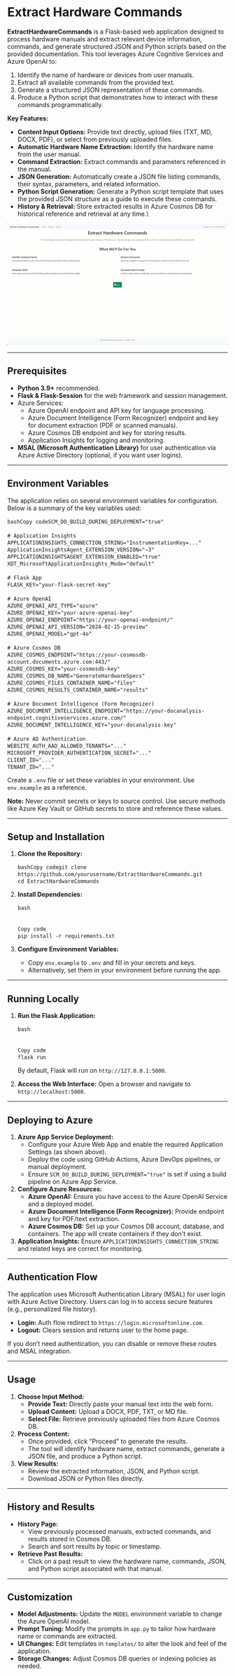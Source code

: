 # Extract Hardware Commands

**ExtractHardwareCommands** is a Flask-based web application designed to process hardware manuals and extract relevant device information, commands, and generate structured JSON and Python scripts based on the provided documentation. This tool leverages Azure Cognitive Services and Azure OpenAI to:

1. Identify the name of hardware or devices from user manuals.
2. Extract all available commands from the provided text.
3. Generate a structured JSON representation of these commands.
4. Produce a Python script that demonstrates how to interact with these commands programmatically.

**Key Features:**

- **Content Input Options:** Provide text directly, upload files (TXT, MD, DOCX, PDF), or select from previously uploaded files.
- **Automatic Hardware Name Extraction:** Identify the hardware name from the user manual.
- **Command Extraction:** Extract commands and parameters referenced in the manual.
- **JSON Generation:** Automatically create a JSON file listing commands, their syntax, parameters, and related information.
- **Python Script Generation:** Generate a Python script template that uses the provided JSON structure as a guide to execute these commands.
- **History & Retrieval:** Store extracted results in Azure Cosmos DB for historical reference and retrieval at any time.\

![demo](./images/demo.gif)

------

## Prerequisites

- **Python 3.9+** recommended.
- **Flask & Flask-Session** for the web framework and session management.
- Azure Services:
  - Azure OpenAI endpoint and API key for language processing.
  - Azure Document Intelligence (Form Recognizer) endpoint and key for document extraction (PDF or scanned manuals).
  - Azure Cosmos DB endpoint and key for storing results.
  - Application Insights for logging and monitoring.
- **MSAL (Microsoft Authentication Library)** for user authentication via Azure Active Directory (optional, if you want user logins).

------

## Environment Variables

The application relies on several environment variables for configuration. Below is a summary of the key variables used:

```
bashCopy codeSCM_DO_BUILD_DURING_DEPLOYMENT="true"

# Application Insights
APPLICATIONINSIGHTS_CONNECTION_STRING="InstrumentationKey=..."
ApplicationInsightsAgent_EXTENSION_VERSION="~3"
APPLICATIONINSIGHTSAGENT_EXTENSION_ENABLED="true"
XDT_MicrosoftApplicationInsights_Mode="default"

# Flask App
FLASK_KEY="your-flask-secret-key"

# Azure OpenAI
AZURE_OPENAI_API_TYPE="azure"
AZURE_OPENAI_KEY="your-azure-openai-key"
AZURE_OPENAI_ENDPOINT="https://your-openai-endpoint/"
AZURE_OPENAI_API_VERSION="2024-02-15-preview"
AZURE_OPENAI_MODEL="gpt-4o"

# Azure Cosmos DB
AZURE_COSMOS_ENDPOINT="https://your-cosmosdb-account.documents.azure.com:443/"
AZURE_COSMOS_KEY="your-cosmosdb-key"
AZURE_COSMOS_DB_NAME="GenerateHardwareSpecs"
AZURE_COSMOS_FILES_CONTAINER_NAME="files"
AZURE_COSMOS_RESULTS_CONTAINER_NAME="results"

# Azure Document Intelligence (Form Recognizer)
AZURE_DOCUMENT_INTELLIGENCE_ENDPOINT="https://your-docanalysis-endpoint.cognitiveservices.azure.com/"
AZURE_DOCUMENT_INTELLIGENCE_KEY="your-docanalysis-key"

# Azure AD Authentication
WEBSITE_AUTH_AAD_ALLOWED_TENANTS="..."
MICROSOFT_PROVIDER_AUTHENTICATION_SECRET="..."
CLIENT_ID="..."
TENANT_ID="..."
```

Create a `.env` file or set these variables in your environment. Use `env.example` as a reference.

**Note:** Never commit secrets or keys to source control. Use secure methods like Azure Key Vault or GitHub secrets to store and reference these values.

------

## Setup and Installation

1. **Clone the Repository:**

   ```
   bashCopy codegit clone https://github.com/yourusername/ExtractHardwareCommands.git
   cd ExtractHardwareCommands
   ```

2. **Install Dependencies:**

   ```
   bash
   
   
   Copy code
   pip install -r requirements.txt
   ```

3. **Configure Environment Variables:**

   - Copy `env.example` to `.env` and fill in your secrets and keys.
   - Alternatively, set them in your environment before running the app.

------

## Running Locally

1. **Run the Flask Application:**

   ```
   bash
   
   
   Copy code
   flask run
   ```

   By default, Flask will run on `http://127.0.0.1:5000`.

2. **Access the Web Interface:** Open a browser and navigate to `http://localhost:5000`.

------

## Deploying to Azure

1. **Azure App Service Deployment:**
   - Configure your Azure Web App and enable the required Application Settings (as shown above).
   - Deploy the code using GitHub Actions, Azure DevOps pipelines, or manual deployment.
   - Ensure `SCM_DO_BUILD_DURING_DEPLOYMENT="true"` is set if using a build pipeline on Azure App Service.
2. **Configure Azure Resources:**
   - **Azure OpenAI:** Ensure you have access to the Azure OpenAI Service and a deployed model.
   - **Azure Document Intelligence (Form Recognizer):** Provide endpoint and key for PDF/text extraction.
   - **Azure Cosmos DB:** Set up your Cosmos DB account, database, and containers. The app will create containers if they don't exist.
3. **Application Insights:** Ensure `APPLICATIONINSIGHTS_CONNECTION_STRING` and related keys are correct for monitoring.

------

## Authentication Flow

The application uses Microsoft Authentication Library (MSAL) for user login with Azure Active Directory. Users can log in to access secure features (e.g., personalized file history).

- **Login:** Auth flow redirect to `https://login.microsoftonline.com`.
- **Logout:** Clears session and returns user to the home page.

If you don’t need authentication, you can disable or remove these routes and MSAL integration.

------

## Usage

1. **Choose Input Method:**
   - **Provide Text:** Directly paste your manual text into the web form.
   - **Upload Content:** Upload a DOCX, PDF, TXT, or MD file.
   - **Select File:** Retrieve previously uploaded files from Azure Cosmos DB.
2. **Process Content:**
   - Once provided, click "Proceed" to generate the results.
   - The tool will identify hardware name, extract commands, generate a JSON file, and produce a Python script.
3. **View Results:**
   - Review the extracted information, JSON, and Python script.
   - Download JSON or Python files directly.

------

## History and Results

- **History Page:**
  - View previously processed manuals, extracted commands, and results stored in Cosmos DB.
  - Search and sort results by topic or timestamp.
- **Retrieve Past Results:**
  - Click on a past result to view the hardware name, commands, JSON, and Python script associated with that manual.

------

## Customization

- **Model Adjustments:** Update the `MODEL` environment variable to change the Azure OpenAI model.
- **Prompt Tuning:** Modify the prompts in `app.py` to tailor how hardware name or commands are extracted.
- **UI Changes:** Edit templates in `templates/` to alter the look and feel of the application.
- **Storage Changes:** Adjust Cosmos DB queries or indexing policies as needed.
